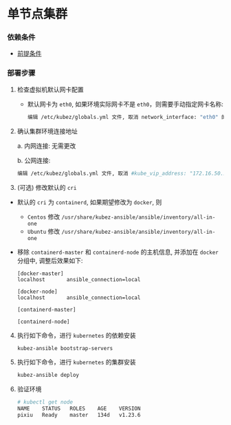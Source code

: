 # 单节点集群

### 依赖条件
- [前提条件](prerequisites.md)

### 部署步骤
1. 检查虚拟机默认网卡配置
   - 默认网卡为 `eth0`, 如果环境实际网卡不是 `eth0`，则需要手动指定网卡名称:
     ```bash
     编辑 /etc/kubez/globals.yml 文件, 取消 network_interface: "eth0" 的注解, 并修改为实际网卡名称
     ```

2. 确认集群环境连接地址

   a. 内网连接: 无需更改

   b. 公网连接:
   ```bash
   编辑 /etc/kubez/globals.yml 文件, 取消 #kube_vip_address: "172.16.50.250" 的注解，并修改为实际公网地址 云平台环境需要放通公网ip到后面节点的6443端口
   ```

3. (可选) 修改默认的 `cri`
- 默认的 `cri` 为 `containerd`, 如果期望修改为 `docker`, 则
  - `Centos` 修改 `/usr/share/kubez-ansible/ansible/inventory/all-in-one`
  - `Ubuntu` 修改 `/usr/share/kubez-ansible/ansible/inventory/all-in-one`

- 移除 `containerd-master` 和 `containerd-node` 的主机信息, 并添加在 `docker` 分组中, 调整后效果如下:
  ```shell
  [docker-master]
  localhost       ansible_connection=local

  [docker-node]
  localhost       ansible_connection=local

  [containerd-master]

  [containerd-node]
  ```

4. 执行如下命令，进行 `kubernetes` 的依赖安装
    ```bash
    kubez-ansible bootstrap-servers
    ```

5. 执行如下命令，进行 `kubernetes` 的集群安装
    ``` bash
    kubez-ansible deploy
    ```

6. 验证环境
   ```bash
   # kubectl get node
   NAME    STATUS   ROLES    AGE    VERSION
   pixiu   Ready    master   134d   v1.23.6
   ```
